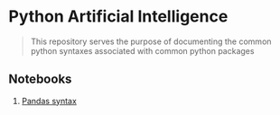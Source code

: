 # Python Artificial Intelligence

> This repository serves the purpose of documenting the common python syntaxes associated with common python packages

## Notebooks

1. [Pandas syntax](pandas-syntax.ipynb)
